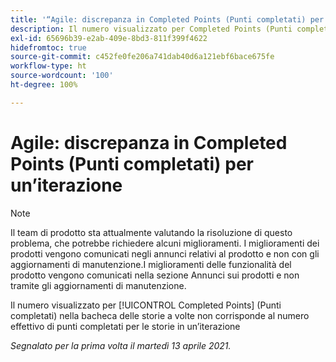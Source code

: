 ```yaml
---
title: '“Agile: discrepanza in Completed Points (Punti completati) per un’iterazione”'
description: Il numero visualizzato per Completed Points (Punti completati) nella bacheca delle storie a volte non corrisponde al numero effettivo di punti completati per le storie in un’iterazione
exl-id: 65696b39-e2ab-409e-8bd3-811f399f4622
hidefromtoc: true
source-git-commit: c452fe0fe206a741dab40d6a121ebf6bace675fe
workflow-type: ht
source-wordcount: '100'
ht-degree: 100%

---
```


# Agile: discrepanza in Completed Points (Punti completati) per un’iterazione

>[!NOTE]
>
>Il team di prodotto sta attualmente valutando la risoluzione di questo problema, che potrebbe richiedere alcuni miglioramenti. I miglioramenti dei prodotti vengono comunicati negli annunci relativi al prodotto e non con gli aggiornamenti di manutenzione.I miglioramenti delle funzionalità del prodotto vengono comunicati nella sezione Annunci sui prodotti e non tramite gli aggiornamenti di manutenzione.

Il numero visualizzato per [!UICONTROL Completed Points] (Punti completati) nella bacheca delle storie a volte non corrisponde al numero effettivo di punti completati per le storie in un’iterazione

_Segnalato per la prima volta il martedì 13 aprile 2021._
